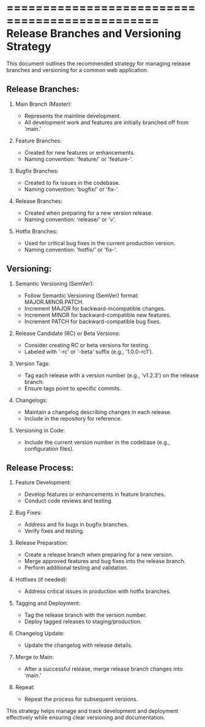 ===============================================
Release Branches and Versioning Strategy
===============================================

This document outlines the recommended strategy for managing release branches and versioning for a common web application.

Release Branches:
-----------------

1. Main Branch (Master):
   - Represents the mainline development.
   - All development work and features are initially branched off from 'main.'

2. Feature Branches:
   - Created for new features or enhancements.
   - Naming convention: 'feature/<feature-name>' or 'feature-<feature-name>'.

3. Bugfix Branches:
   - Created to fix issues in the codebase.
   - Naming convention: 'bugfix/<issue-description>' or 'fix-<issue-description>'.

4. Release Branches:
   - Created when preparing for a new version release.
   - Naming convention: 'release/<version-number>' or 'v<version-number>'.

5. Hotfix Branches:
   - Used for critical bug fixes in the current production version.
   - Naming convention: 'hotfix/<issue-description>' or 'fix-<issue-description>'.

Versioning:
-----------

1. Semantic Versioning (SemVer):
   - Follow Semantic Versioning (SemVer) format: MAJOR.MINOR.PATCH.
   - Increment MAJOR for backward-incompatible changes.
   - Increment MINOR for backward-compatible new features.
   - Increment PATCH for backward-compatible bug fixes.

2. Release Candidate (RC) or Beta Versions:
   - Consider creating RC or beta versions for testing.
   - Labeled with '-rc' or '-beta' suffix (e.g., '1.0.0-rc1').

3. Version Tags:
   - Tag each release with a version number (e.g., 'v1.2.3') on the release branch.
   - Ensure tags point to specific commits.

4. Changelogs:
   - Maintain a changelog describing changes in each release.
   - Include in the repository for reference.

5. Versioning in Code:
   - Include the current version number in the codebase (e.g., configuration files).

Release Process:
----------------

1. Feature Development:
   - Develop features or enhancements in feature branches.
   - Conduct code reviews and testing.

2. Bug Fixes:
   - Address and fix bugs in bugfix branches.
   - Verify fixes and testing.

3. Release Preparation:
   - Create a release branch when preparing for a new version.
   - Merge approved features and bug fixes into the release branch.
   - Perform additional testing and validation. 

4. Hotfixes (if needed):
   - Address critical issues in production with hotfix branches.

5. Tagging and Deployment:
   - Tag the release branch with the version number.
   - Deploy tagged releases to staging/production.

6. Changelog Update:
   - Update the changelog with release details.

7. Merge to Main:
   - After a successful release, merge release branch changes into 'main.'

8. Repeat:
   - Repeat the process for subsequent versions.

This strategy helps manage and track development and deployment effectively while ensuring clear versioning and documentation.
